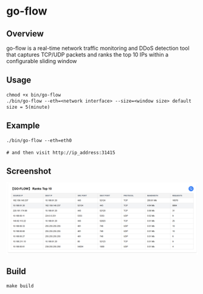 # go-flow

## Overview

go-flow is a real-time network traffic monitoring and DDoS detection tool that captures TCP/UDP packets and ranks the top 10
IPs within a configurable sliding window

## Usage

```
chmod +x bin/go-flow
./bin/go-flow --eth=<network interface> --size=<window size> default size = 5(minute)

```

## Example

```
./bin/go-flow --eth=eth0

# and then visit http://ip_address:31415

```

## Screenshot

<img src="gf.png" alt="">

## Build

```
make build
```